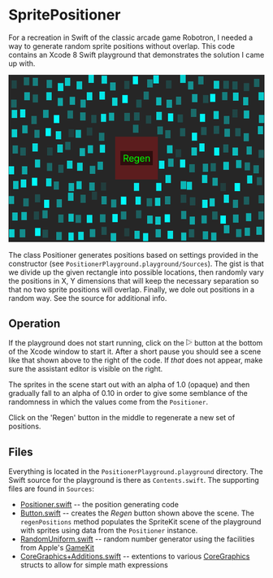 # SpritePositioner

For a recreation in Swift of the classic arcade game Robotron, I needed a way to generate random sprite
positions without overlap. This code contains an Xcode 8 Swift playground that demonstrates the solution I came
up with.

![](Scene.png)

The class Positioner generates positions based on settings provided in the constructor (see
`PositionerPlayground.playground/Sources`). The gist is that we divide up the given rectangle into possible
locations, then randomly vary the positions in X, Y dimensions that will keep the necessary separation so that
no two sprite positions will overlap. Finally, we dole out positions in a random way. See the source for
additional info.

## Operation

If the playground does not start running, click on the ![play](play.png) button at the bottom of the Xcode
window to start it. After a short pause you should see a scene like that shown above to the right of the code.
If *that* does not appear, make sure the assistant editor is visible on the right.

The sprites in the scene start out with an alpha of 1.0 (opaque) and then gradually fall to an alpha of 0.10 in
order to give some semblance of the randomness in which the values come from the `Positioner`.

Click on the 'Regen' button in the middle to regenerate a new set of positions.

## Files

Everything is located in the `PositionerPlayground.playground` directory. The Swift source for the playground is
there as `Contents.swift`. The supporting files are found in `Sources`:

* [Positioner.swift](./PositionerPlayground.playground/Sources/Positioner.swift) -- the position generating code
* [Button.swift](./PositionerPlayground.playground/Sources/Button.swift) -- creates the *Regen* button shown above the scene. The `regenPositions` method populates the
SpriteKit scene of the playground with sprites using data from the `Positioner` instance.
* [RandomUniform.swift](./PositionerPlayground.playground/Sources/RandomUniform.swift) -- random number generator using the facilities from Apple's
[GameKit](https://developer.apple.com/reference/gamekit)
* [CoreGraphics+Additions.swift](./PositionerPlayground.playground/Sources/CoreGraphics+Additions.swift) -- extentions to various
[CoreGraphics](https://developer.apple.com/reference/coregraphics) structs to allow for simple math expressions

